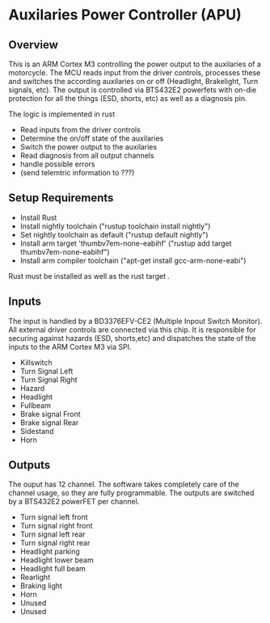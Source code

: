# Auxilaries Power Controller (APU)

## Overview

This is an ARM Cortex M3 controlling the power output to the auxilaries of a motorcycle. The
MCU reads input from the driver controls, processes these and switches the according auxilaries
on or off (Headlight, Brakelight, Turn signals, etc). The output is controlled via BTS432E2 
powerfets with on-die protection for all the things (ESD, shorts, etc) as well as a diagnosis pin.

The logic is implemented in rust

* Read inputs from the driver controls
* Determine the on/off state of the auxilaries
* Switch the power output to the auxilaries
* Read diagnosis from all output channels
* handle possible errors
* (send telemtric information to ???)

## Setup Requirements

* Install Rust
* Install nightly toolchain ("rustup toolchain install nightly")
* Set nightly toolchain as default ("rustup default nightly")
* Install arm target 'thumbv7em-none-eabihf' ("rustup add target thumbv7em-none-eabihf")
* Install arm compiler toolchain ("apt-get install gcc-arm-none-eabi")

Rust must be installed as well as the rust target .

## Inputs

The input is handled by a BD3376EFV-CE2 (Multiple Inpout Switch Monitor). All external driver controls 
are connected via this chip. It is responsible for securing against hazards (ESD, shorts,etc) and dispatches
the state of the inputs to the ARM Cortex M3 via SPI.

* Killswitch
* Turn Signal Left
* Turn Signal Right
* Hazard
* Headlight
* Fullbeam
* Brake signal Front
* Brake signal Rear
* Sidestand
* Horn

## Outputs

The ouput has 12 channel. The software takes completely care of the channel
usage, so they are fully programmable. The outputs are switched by a BTS432E2 powerFET 
per channel.

* Turn signal left front
* Turn signal right front
* Turn signal left rear
* Turn signal right rear
* Headlight parking
* Headlight lower beam
* Headlight full beam
* Rearlight
* Braking light
* Horn
* Unused
* Unused
